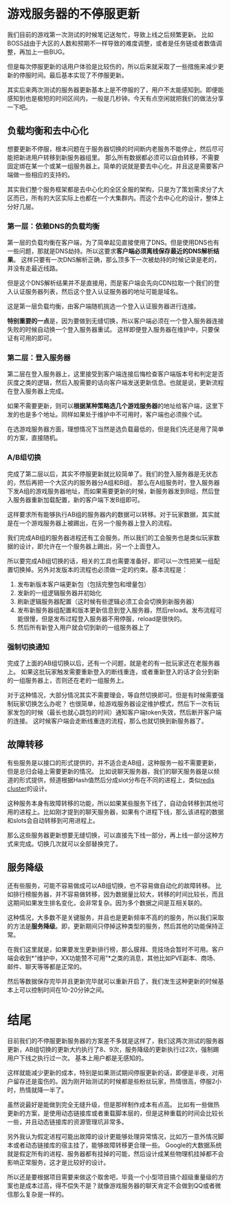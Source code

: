 # 游戏服务器的不停服更新

我们目前的游戏第一次测试的时候笔记送匆忙，导致上线之后频繁更新。
比如BOSS战由于大区的人数和预期不一样导致的难度调整，或者是任务链或者数值调整，再加上一些BUG。

但是每次停服更新的话用户体验是比较伤的，所以后来就采取了一些措施来减少更新的停服时间。最后基本实现了不停服更新。

其实后来两次测试的服务器更新基本上是不停服的了，用户不太能感知到。即便能感知到也是极短的时间区间内，一般是几秒钟。今天有点空闲就把我们的做法分享一下吧。

## 负载均衡和去中心化
想要更新不停服，根本问题在于服务器切换的时间断内老服务不能停止，然后尽可能把新进用户转移到新服务器组里。
那么所有数据都必须可以自由转移，不需要固定绑在某一个或某一组服务器上。简单的说就是要去中心化，并且这是需要客户端做一些相应的支持的。

其实我们整个服务框架都是去中心化的全区全服的架构，只是为了策划需求分了大区而已，所有的大区实际上也都在一个大集群内。而这个去中心化的设计，整体上分好几层。

### 第一层：依赖DNS的负载均衡
第一层的负载均衡在客户端，为了简单起见直接使用了DNS。但是使用DNS也有一些问题，那就是DNS劫持。所以这要求**客户端必须离线保存最近的DNS解析结果**。
这样只要有一次DNS解析正确，那么顶多下一次被劫持的时候记录是老的，并没有走最近线路。

但是这个DNS解析结果并不是直接用，而是客户端会先向CDN拉取一个我们的登入认证服务器列表，然后这个登入认证服务器的地址可能是域名。

这是第一层负载均衡，由客户端随机挑选一个登入认证服务器进行连接。

**特别重要的一点**是，因为要做到无缝切换，所以客户端必须在一个登入服务器连接失败的时候自动换一个登入服务器重试。
这样即便登入服务器在维护中，只要保证有可用的即可。

### 第二层：登入服务器
第二层在登入服务器上，这里接受到客户端连接后悔检查客户端版本号和判定是否灰度之类的逻辑，然后入股需要的话向客户端发送更新信息。也就是说，更新流程在登入服务器上完成。

如果不需要更新，则可以**根据某种策略选几个游戏服务器**的地址给客户端，这里下发的也是多个地址。同样如果处于维护中不可用时，客户端也必须挨个试。

在选游戏服务器方面，理想情况下当然是选负载最低的，但是我们先还是用了简单的方案，直接随机。

### A/B组切换
完成了第二层以后，其实不停服更新就比较简单了。我们的登入服务器是无状态的，然后再把一个大区内的服务器分A组和B组，
那么在A组服务时，登入服务器下发A组的游戏服务器地址，而如果需要更新的时候，新服务器发到B组，然后登入服务器重新加载配置，新的客户端下发B组即可。

这样要求所有能够执行AB组的服务器内的数据可以转移。对于玩家数据，其实就是在一个游戏服务器上被踢出，在另一个服务器上登入的流程。

我们完成AB组的服务器进程还有工会服务。所以我们的工会服务也是类似玩家数据的设计，即允许在一个服务器上踢出，另一个上面登入。

所以要完成AB组切换的话，相关的工具也需要准备好，即可以一次性把某一组配置切换掉。另外对发版本的流程也必须做一定的约束。基本流程是：

1. 发布新版本客户端更新包（包括完整包和增量包）
2. 发新的一组逻辑服务器并初始化
3. 刷新逻辑服务器配置（这时候有些逻辑必须工会会切换到新服务器）
4. 发布新服务器组配置和版本更新信息到登入服务器，然后reload。发布流程可能很慢，但是发布过程登入服务器不用停服，reload是很快的。
5. 然后所有新登入用户就会切到新的一组服务器上了

### 强制切换通知
完成了上面的AB组切换以后，还有一个问题，就是老的有一批玩家还在老服务器上。
如果这批玩家触发需要重新登入的断线重连，或者重新登入的话才会分到新的一组服务器上，否则还在老的一组服务上。

对于这种情况，大部分情况其实不需要理会，等自然切换即可。但是有时候需要强制玩家切换怎么办呢？
也很简单，给游戏服务器设定维护模式，然后下一次有玩家发包的时候（最长也就心跳包的时间）通知客户端token失效，然后断开客户端的连接。
这时候客户端会走断线重连的流程，那么也就切换到新服务器了。

## 故障转移
有些服务是以接口的形式提供的，并不适合走AB组，这种服务一般不需要更新，但是总归会碰上需要更新的情况。
比如说聊天服务器，我们的聊天服务器是以频道的形式提供，频道根据Hash值然后分成slot分布在不同的进程上，类似[redis cluster](http://redis.io)的设计。

这种服务本身有故障转移的功能，所以如果某些服务下线了，自动会转移到其他可用的进程上。比如刚才提到的聊天服务器，如果有个进程下线，那么该进程的数据和slots会自动转移到可用进程上。

那么这些服务器更新想要无缝切换，可以直接先下线一部分，再上线一部分这种方式来完成。切换几次就可以全部替换完了。

## 服务降级
还有些服务，可能不容易做成可以AB组切换，也不容易做自动化的故障转移。
比如排行榜服务器，并不容易做转移，因为数据量比较大，转移的时间比较长，而且这期间如果发生排名变化，会非常复杂。因为多个数据之间是互相关联的。

这种情况，大多数不是关键服务，并且也是更新频率不高的的服务，所以我们采取的方法是**服务降级**。即，更新期间只停掉这种类型的服务，然后其他的功能保持正常。

在我们这里就是，如果要发生更新排行榜，那么膜拜、竞技场会暂时不可用。客户端会收到*“维护中，XX功能赞不可用”*之类的消息，其他比如PVE副本、商场、邮件、聊天等等都是正常的。

然后等数据保存完毕并且更新完毕就可以重新开启了，我们发生这种更新的时候基本上可以控制时间在10-20分钟之间。

# 结尾
目前我们的不停服更新服务器的方案差不多就是这样了，我们这两次测试的服务器更新，AB组切换的更新大约执行了8、9次，服务降级的更新执行过2次，强制踢用户下线之执行过一次。
基本上用户都是无感知的。

这样就能减少更新的成本，特别是如果测试期间停服更新的话，即便是半夜，对用户留存还是蛮伤的。因为刚开始测试的时候都是些粉丝玩家，热情很高，停服2小时，热情就降一半了。

虽然说最好是能做到完全无缝升级，但是那样制作成本有点高。
比如有一些做热更新的方案，是使用动态链接库或者重载脚本层的，但是这种重载的时间会比较长一些，并且动态链接库的资源管理坑非常多。

另外我认为假定进程可能出故障的设计更能够处理异常情况，比如万一意外情况脚本或者动态链接库的宿主挂了，能够故障转移更合理一些。
Google的大数据系统就是假定所有的进程、服务器都有挂掉的可能，然后设计成某些物理机挂掉都不会影响正常服务，这才是比较好的设计。

所以还是要根据项目需要来做这个取舍吧，毕竟一个小型项目搞个超级重量级的方案也是成本过高，得不偿失不是？就像游戏服务器的聊天肯定不会做到QQ或者微信那么复杂是一样的。
